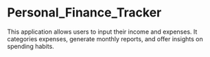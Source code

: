 # Personal_Finance_Tracker
This application allows users to input their income and expenses. It categories expenses, generate monthly reports, and offer insights on spending habits.
